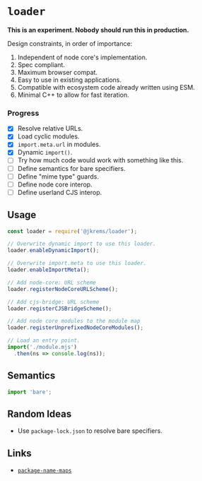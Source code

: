 # `loader`

**This is an experiment. Nobody should run this in production.**

Design constraints, in order of importance:

1. Independent of node core's implementation.
1. Spec compliant.
1. Maximum browser compat.
1. Easy to use in existing applications.
1. Compatible with ecosystem code already written using ESM.
1. Minimal C++ to allow for fast iteration.

### Progress

- [x] Resolve relative URLs.
- [x] Load cyclic modules.
- [x] `import.meta.url` in modules.
- [x] Dynamic `import()`.
- [ ] Try how much code would work with something like this.
- [ ] Define semantics for bare specifiers.
- [ ] Define "mime type" guards.
- [ ] Define node core interop.
- [ ] Define userland CJS interop.

## Usage

```js
const loader = require('@jkrems/loader');

// Overwrite dynamic import to use this loader.
loader.enableDynamicImport();

// Overwrite import.meta to use this loader.
loader.enableImportMeta();

// Add node-core: URL scheme
loader.registerNodeCoreURLScheme();

// Add cjs-bridge: URL scheme
loader.registerCJSBridgeScheme();

// Add node core modules to the module map
loader.registerUnprefixedNodeCoreModules();

// Load an entry point.
import('./module.mjs')
  .then(ns => console.log(ns));
```

## Semantics

```js
import 'bare';
```

## Random Ideas

* Use `package-lock.json` to resolve bare specifiers.

## Links

* [`package-name-maps`](https://github.com/domenic/package-name-maps/blob/url-based/README.md#import-urls)
